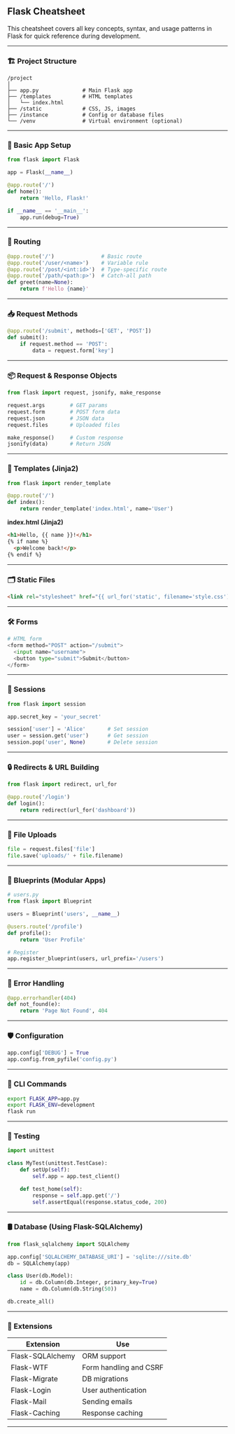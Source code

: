 ## Flask Cheatsheet

This cheatsheet covers all key concepts, syntax, and usage patterns in Flask for quick reference during development.

---

### 🏗️ Project Structure

```
/project
│
├── app.py              # Main Flask app
├── /templates          # HTML templates
│   └── index.html
├── /static             # CSS, JS, images
├── /instance           # Config or database files
└── /venv               # Virtual environment (optional)
```

---

### 🚀 Basic App Setup

```python
from flask import Flask

app = Flask(__name__)

@app.route('/')
def home():
    return 'Hello, Flask!'

if __name__ == '__main__':
    app.run(debug=True)
```

---

### 🧭 Routing

```python
@app.route('/')               # Basic route
@app.route('/user/<name>')    # Variable rule
@app.route('/post/<int:id>')  # Type-specific route
@app.route('/path/<path:p>')  # Catch-all path
def greet(name=None):
    return f'Hello {name}'
```

---

### 📥 Request Methods

```python
@app.route('/submit', methods=['GET', 'POST'])
def submit():
    if request.method == 'POST':
        data = request.form['key']
```

---

### 📦 Request & Response Objects

```python
from flask import request, jsonify, make_response

request.args        # GET params
request.form        # POST form data
request.json        # JSON data
request.files       # Uploaded files

make_response()     # Custom response
jsonify(data)       # Return JSON
```

---

### 🧾 Templates (Jinja2)

```python
from flask import render_template

@app.route('/')
def index():
    return render_template('index.html', name='User')
```

**index.html (Jinja2)**

```html
<h1>Hello, {{ name }}!</h1>
{% if name %}
  <p>Welcome back!</p>
{% endif %}
```

---

### 🗂️ Static Files

```html
<link rel="stylesheet" href="{{ url_for('static', filename='style.css') }}">
```

---

### 🛠️ Forms

```python
# HTML form
<form method="POST" action="/submit">
  <input name="username">
  <button type="submit">Submit</button>
</form>
```

---

### 🧠 Sessions

```python
from flask import session

app.secret_key = 'your_secret'

session['user'] = 'Alice'       # Set session
user = session.get('user')      # Get session
session.pop('user', None)       # Delete session
```

---

### 🔒 Redirects & URL Building

```python
from flask import redirect, url_for

@app.route('/login')
def login():
    return redirect(url_for('dashboard'))
```

---

### 📄 File Uploads

```python
file = request.files['file']
file.save('uploads/' + file.filename)
```

---

### 🧰 Blueprints (Modular Apps)

```python
# users.py
from flask import Blueprint

users = Blueprint('users', __name__)

@users.route('/profile')
def profile():
    return 'User Profile'

# Register
app.register_blueprint(users, url_prefix='/users')
```

---

### 🧩 Error Handling

```python
@app.errorhandler(404)
def not_found(e):
    return 'Page Not Found', 404
```

---

### 🛡️ Configuration

```python
app.config['DEBUG'] = True
app.config.from_pyfile('config.py')
```

---

### 🐍 CLI Commands

```bash
export FLASK_APP=app.py
export FLASK_ENV=development
flask run
```

---

### 🧪 Testing

```python
import unittest

class MyTest(unittest.TestCase):
    def setUp(self):
        self.app = app.test_client()

    def test_home(self):
        response = self.app.get('/')
        self.assertEqual(response.status_code, 200)
```

---

### 🛢️ Database (Using Flask-SQLAlchemy)

```python
from flask_sqlalchemy import SQLAlchemy

app.config['SQLALCHEMY_DATABASE_URI'] = 'sqlite:///site.db'
db = SQLAlchemy(app)

class User(db.Model):
    id = db.Column(db.Integer, primary_key=True)
    name = db.Column(db.String(50))

db.create_all()
```

---

### 🧩 Extensions

| Extension           | Use                           |
|---------------------|-------------------------------|
| Flask-SQLAlchemy     | ORM support                   |
| Flask-WTF            | Form handling and CSRF        |
| Flask-Migrate        | DB migrations                 |
| Flask-Login          | User authentication           |
| Flask-Mail           | Sending emails                |
| Flask-Caching        | Response caching              |

---
